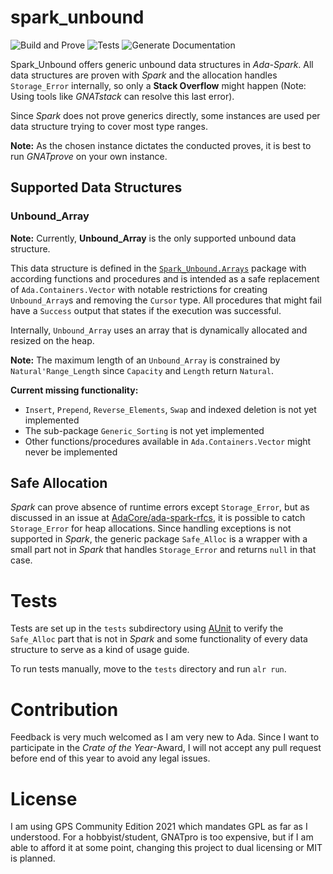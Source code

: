 # spark_unbound

![Build and Prove](https://github.com/mhatzl/spark_unbound/actions/workflows/build_prove.yml/badge.svg?branch=main)
![Tests](https://github.com/mhatzl/spark_unbound/actions/workflows/run_tests.yml/badge.svg?branch=main)
![Generate Documentation](https://github.com/mhatzl/spark_unbound/actions/workflows/generate_doc.yml/badge.svg?branch=main)

Spark_Unbound offers generic unbound data structures in *Ada-Spark*.
All data structures are proven with *Spark* and the allocation handles `Storage_Error` internally,
so only a **Stack Overflow** might happen (Note: Using tools like *GNATstack* can resolve this last error).  

Since *Spark* does not prove generics directly, some instances are used per data structure trying to cover most type ranges.

**Note:** As the chosen instance dictates the conducted proves, it is best to run *GNATprove* on your own instance.


## Supported Data Structures
### Unbound_Array

**Note:** Currently, **Unbound_Array** is the only supported unbound data structure.

This data structure is defined in the [`Spark_Unbound.Arrays`](/src/spark_unbound-arrays.ads) package with according functions and procedures and is intended as a safe replacement of `Ada.Containers.Vector`
with notable restrictions for creating `Unbound_Array`s and removing the `Cursor` type.
All procedures that might fail have a `Success` output that states if the execution was successful.

Internally, `Unbound_Array` uses an array that is dynamically allocated and resized on the heap.

**Note:** The maximum length of an `Unbound_Array` is constrained by `Natural'Range_Length` since `Capacity` and `Length` return `Natural`.

**Current missing functionality:**

- `Insert`, `Prepend`, `Reverse_Elements`, `Swap` and indexed deletion is not yet implemented
- The sub-package `Generic_Sorting` is not yet implemented
- Other functions/procedures available in `Ada.Containers.Vector` might never be implemented


## Safe Allocation

*Spark* can prove absence of runtime errors except `Storage_Error`, but as discussed in an issue at [AdaCore/ada-spark-rfcs](https://github.com/AdaCore/ada-spark-rfcs/issues/78),
it is possible to catch `Storage_Error` for heap allocations. 
Since handling exceptions is not supported in *Spark*, the generic package `Safe_Alloc` is a wrapper with a small part not in *Spark*
that handles `Storage_Error` and returns `null` in that case.


# Tests

Tests are set up in the `tests` subdirectory using [AUnit](https://github.com/AdaCore/aunit) to verify the `Safe_Alloc` part that is not in *Spark*
and some functionality of every data structure to serve as a kind of usage guide.

To run tests manually, move to the `tests` directory and run `alr run`.

# Contribution

Feedback is very much welcomed as I am very new to Ada.
Since I want to participate in the *Crate of the Year*-Award, I will not accept any pull request before end of this year to avoid any legal issues.


# License

I am using GPS Community Edition 2021 which mandates GPL as far as I understood.
For a hobbyist/student, GNATpro is too expensive, but if I am able to afford it at some point, changing this project to dual licensing or MIT is planned.
